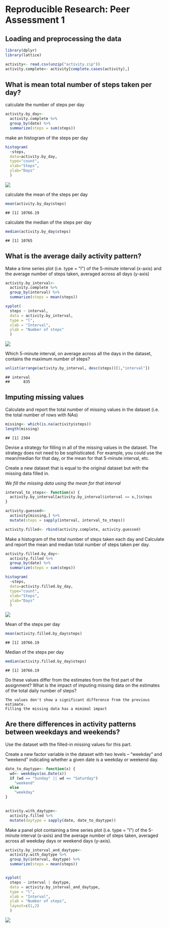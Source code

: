 # Reproducible Research: Peer Assessment 1


## Loading and preprocessing the data


```r
library(dplyr)
library(lattice)
```


```r
activity<- read.csv(unzip("activity.zip"))
activity.complete<- activity[complete.cases(activity),]
```


## What is mean total number of steps taken per day?
calculate the number of steps per day


```r
activity.by_day<-
  activity.complete %>%
  group_by(date) %>%
  summarize(steps = sum(steps))
```

make an histogram of the steps per day


```r
histogram(
  ~steps,
  data=activity.by_day,
  type="count",
  xlab="Steps",
  ylab="Days"
  )
```

![](PA1_template_files/figure-html/unnamed-chunk-4-1.png) 

calculate the mean of the steps per day

```r
mean(activity.by_day$steps)
```

```
## [1] 10766.19
```

calculate the median of the steps per day

```r
median(activity.by_day$steps)
```

```
## [1] 10765
```



## What is the average daily activity pattern?
Make a time series plot (i.e. type = "l") of the 5-minute interval (x-axis) and the average number of steps taken, averaged across all days (y-axis)


```r
activity.by_interval<-
  activity.complete %>%
  group_by(interval) %>%
  summarize(steps = mean(steps))

xyplot(
  steps ~ interval, 
  data = activity.by_interval,
  type = "l",
  xlab = "Interval",
  ylab = "Number of steps"
  )
```

![](PA1_template_files/figure-html/unnamed-chunk-7-1.png) 

Which 5-minute interval, on average across all the days in the dataset, contains the maximum number of steps?


```r
unlist(arrange(activity.by_interval, desc(steps))[1,"interval"])
```

```
## interval 
##      835
```



## Imputing missing values
Calculate and report the total number of missing values in the dataset (i.e. the total number of rows with NAs)


```r
missing<- which(is.na(activity$steps))
length(missing)
```

```
## [1] 2304
```

Devise a strategy for filling in all of the missing values in the dataset. The strategy does not need to be sophisticated. For example, you could use the mean/median for that day, or the mean for that 5-minute interval, etc.

Create a new dataset that is equal to the original dataset but with the missing data filled in.

*We fill the missing data using the mean for that interval*


```r
interval_to_steps<- function(x) {
  activity.by_interval[activity.by_interval$interval == x,]$steps
}

activity.guessed<-
  activity[missing,] %>%
  mutate(steps = sapply(interval, interval_to_steps))

activity.filled<- rbind(activity.complete, activity.guessed)
```

Make a histogram of the total number of steps taken each day and Calculate and report the mean and median total number of steps taken per day. 


```r
activity.filled.by_day<-
  activity.filled %>%
  group_by(date) %>%
  summarize(steps = sum(steps))

histogram(
  ~steps,
  data=activity.filled.by_day,
  type="count",
  xlab="Steps",
  ylab="Days"
  )
```

![](PA1_template_files/figure-html/unnamed-chunk-11-1.png) 

Mean of the steps per day

```r
mean(activity.filled.by_day$steps)
```

```
## [1] 10766.19
```

Median of the steps per day

```r
median(activity.filled.by_day$steps)
```

```
## [1] 10766.19
```

Do these values differ from the estimates from the first part of the assignment? What is the impact of imputing missing data on the estimates of the total daily number of steps?

    The values don't show a significant difference from the previous estimate.
    Filling the missing data has a mimimal impact

## Are there differences in activity patterns between weekdays and weekends?

Use the dataset with the filled-in missing values for this part.

Create a new factor variable in the dataset with two levels – “weekday” and “weekend” indicating whether a given date is a weekday or weekend day.


```r
date_to_daytype<- function(x) {
  wd<- weekdays(as.Date(x))
  if (wd == "Sunday" || wd == "Saturday")
    "weekend"
  else
    "weekday"
}
  

activity.with_daytype<-
  activity.filled %>%
  mutate(daytype = sapply(date, date_to_daytype))
```

Make a panel plot containing a time series plot (i.e. type = "l") of the 5-minute interval (x-axis) and the average number of steps taken, averaged across all weekday days or weekend days (y-axis). 


```r
activity.by_interval_and_daytype<-
  activity.with_daytype %>%
  group_by(interval, daytype) %>%
  summarize(steps = mean(steps))


xyplot(
  steps ~ interval | daytype, 
  data = activity.by_interval_and_daytype,
  type = "l",
  xlab = "Interval",
  ylab = "Number of steps",
  layout=c(1,2)
  )
```

![](PA1_template_files/figure-html/unnamed-chunk-15-1.png) 
    
